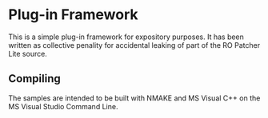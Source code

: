 # Plug-in Framework
This is a simple plug-in framework for expository purposes. It has been written as collective penality for accidental leaking of part of the RO Patcher Lite source.

## Compiling
The samples are intended to be built with NMAKE and MS Visual C++ on the MS Visual Studio Command Line.
